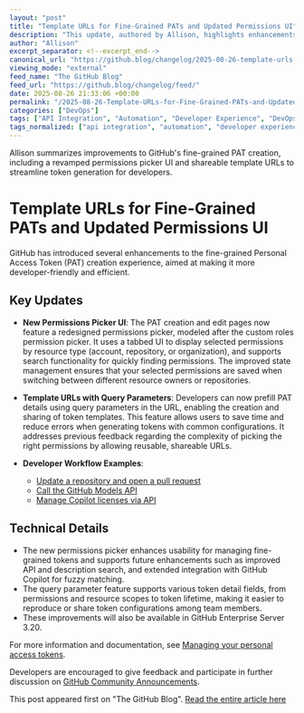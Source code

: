 ```yaml
---
layout: "post"
title: "Template URLs for Fine-Grained PATs and Updated Permissions UI"
description: "This update, authored by Allison, highlights enhancements to GitHub's Personal Access Token (PAT) creation process. It introduces a new permissions picker UI and support for template URLs that prefill PAT details, improving developer workflows and permission management."
author: "Allison"
excerpt_separator: <!--excerpt_end-->
canonical_url: "https://github.blog/changelog/2025-08-26-template-urls-for-fine-grained-pats-and-updated-permissions-ui"
viewing_mode: "external"
feed_name: "The GitHub Blog"
feed_url: "https://github.blog/changelog/feed/"
date: 2025-08-26 21:33:06 +00:00
permalink: "/2025-08-26-Template-URLs-for-Fine-Grained-PATs-and-Updated-Permissions-UI.html"
categories: ["DevOps"]
tags: ["API Integration", "Automation", "Developer Experience", "DevOps", "Fine Grained Tokens", "GitHub", "News", "PAT", "Permissions Management", "Personal Access Tokens", "REST API", "Token Management", "UI/UX Design"]
tags_normalized: ["api integration", "automation", "developer experience", "devops", "fine grained tokens", "github", "news", "pat", "permissions management", "personal access tokens", "rest api", "token management", "uislashux design"]
---
```


Allison summarizes improvements to GitHub's fine-grained PAT creation, including a revamped permissions picker UI and shareable template URLs to streamline token generation for developers.<!--excerpt_end-->

# Template URLs for Fine-Grained PATs and Updated Permissions UI

GitHub has introduced several enhancements to the fine-grained Personal Access Token (PAT) creation experience, aimed at making it more developer-friendly and efficient.

## Key Updates

- **New Permissions Picker UI**: The PAT creation and edit pages now feature a redesigned permissions picker, modeled after the custom roles permission picker. It uses a tabbed UI to display selected permissions by resource type (account, repository, or organization), and supports search functionality for quickly finding permissions. The improved state management ensures that your selected permissions are saved when switching between different resource owners or repositories.

- **Template URLs with Query Parameters**: Developers can now prefill PAT details using query parameters in the URL, enabling the creation and sharing of token templates. This feature allows users to save time and reduce errors when generating tokens with common configurations. It addresses previous feedback regarding the complexity of picking the right permissions by allowing reusable, shareable URLs.

- **Developer Workflow Examples**:
  - [Update a repository and open a pull request](https://github.com/settings/personal-access-tokens/new?name=Core-loop+token&description=Write%20code%20and%20push%20it%20to%20main%21%20Includes%20permission%20to%20edit%20workflow%20files%20for%20Actions%20-%20remove%20%60workflows%3Awrite%60%20if%20you%20don%27t%20need%20to%20do%20that&contents=write&pull_requests=write&workflows=write)
  - [Call the GitHub Models API](https://github.com/settings/personal-access-tokens/new?name=GitHub+Models+token&description=Used%20to%20call%20GitHub%20Models%20APIs%20to%20easily%20run%20LLMs%3A%20https%3A%2F%2Fdocs.github.com%2Fgithub-models%2Fquickstart%23step-2-make-an-api-call&user_models=read)
  - [Manage Copilot licenses via API](https://github.com/settings/personal-access-tokens/new?name=Copilot+license+management&description=Enable%20or%20disable%20Copilot%20access%20for%20users%20with%20the%20Seat%20Management%20APIs%3A%20https%3A%2F%2Fdocs.github.com%2Frest%2Fcopilot%2Fcopilot-user-management%0ABe%20sure%20to%20select%20an%20organization%20for%20your%20resource%20owner%20below%21&organization_copilot_seat_management=write&members=read)

## Technical Details

- The new permissions picker enhances usability for managing fine-grained tokens and supports future enhancements such as improved API and description search, and extended integration with GitHub Copilot for fuzzy matching.
- The query parameter feature supports various token detail fields, from permissions and resource scopes to token lifetime, making it easier to reproduce or share token configurations among team members.
- These improvements will also be available in GitHub Enterprise Server 3.20.

For more information and documentation, see [Managing your personal access tokens](https://docs.github.com/authentication/keeping-your-account-and-data-secure/managing-your-personal-access-tokens#pre-filling-fine-grained-personal-access-token-details-using-url-parameters).

Developers are encouraged to give feedback and participate in further discussion on [GitHub Community Announcements](https://github.com/orgs/community/discussions/categories/announcements).

This post appeared first on "The GitHub Blog". [Read the entire article here](https://github.blog/changelog/2025-08-26-template-urls-for-fine-grained-pats-and-updated-permissions-ui)
